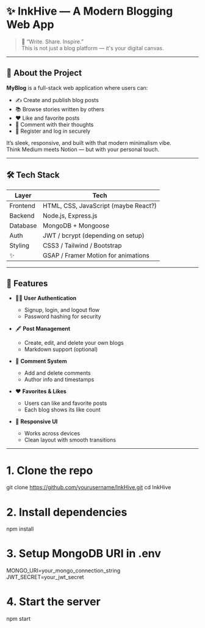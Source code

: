 # ✨ InkHive — A Modern Blogging Web App

> 📝 “Write. Share. Inspire.”  
> This is not just a blog platform — it's your digital canvas.

---

## 🧠 About the Project

**MyBlog** is a full-stack web application where users can:
- ✍️ Create and publish blog posts
- 📚 Browse stories written by others
- ❤️ Like and favorite posts
- 👥 Comment with their thoughts
- 🔐 Register and log in securely

It’s sleek, responsive, and built with that modern minimalism vibe.  
Think Medium meets Notion — but with your personal touch.

---

## 🛠️ Tech Stack

| Layer        | Tech                       |
|--------------|----------------------------|
| Frontend     | HTML, CSS, JavaScript (maybe React?) |
| Backend      | Node.js, Express.js        |
| Database     | MongoDB + Mongoose         |
| Auth         | JWT / bcrypt (depending on setup) |
| Styling      | CSS3 / Tailwind / Bootstrap |
| ✨    | GSAP / Framer Motion for  animations

---

## 🚀 Features

- 🧑‍💻 **User Authentication**
  - Signup, login, and logout flow
  - Password hashing for security

- 🖋️ **Post Management**
  - Create, edit, and delete your own blogs
  - Markdown support (optional)

- 💬 **Comment System**
  - Add and delete comments
  - Author info and timestamps

- ❤️ **Favorites & Likes**
  - Users can like and favorite posts
  - Each blog shows its like count

- 📱 **Responsive UI**
  - Works across devices
  - Clean layout with smooth transitions

---
# 1. Clone the repo
git clone https://github.com/yourusername/InkHive.git
cd InkHive

# 2. Install dependencies
npm install

# 3. Setup MongoDB URI in .env
MONGO_URI=your_mongo_connection_string
JWT_SECRET=your_jwt_secret

# 4. Start the server
npm start
